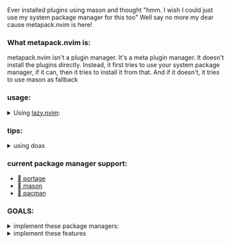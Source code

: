<!-- vim: set textwidth=78: -->
Ever installed plugins using mason and thought "hmm. I wish I could just use
my system package manager for this too" Well say no more my dear cause
metapack.nvim is here!

### What metapack.nvim is:
metapack.nvim isn't a plugin manager. It's a meta plugin manager. It doesn't
install the plugins directly. Instead, it first tries to use your system
package manager, if it can, then it tries to install it from that. And if it
doesn't, it tries to use mason as fallback

### usage:
<details>
    <summary>Using <a href="https://github.com/folke/lazy.nvim">lazy.nvim</a>:</summary>

```lua
{
    "ingenarel/metapack.nvim",
    dependencies = {
        {
            "williamboman/mason.nvim",
            config = true,
        },
    },
    config = function()
        require("metapack").ensure_installed {
            --lsp
            "pyright", -- package could be string for simple use
            "clangd",
            { name = "lua-language-server", portage = true, os = "gentoo" } -- or it could be a table specifying stuff,
            "bash-language-server",
            "termux-language-server",
            "ltex-ls",
            "yaml-language-server",
            --lsp
            --dap
            { name = "codelldb", mason = true}, -- if you use table, it's not idiotproof, so if you name a plugin wrong, that's on you.
            "debugpy",
            --dap
            --formatter
            "black",
            "stylua",
            "clang-format",
            "beautysh",
            --formatter
        }
    end,
}
```
</details>

### tips:

<details>
    <summary> using doas </summary>

metapack works with sudo when trying to interact with your package
manager. but it can also use doas.

```lua
require("metapack").ensure_installed(
    {
        --packages
    }
    true
)
```

</details>

### current package manager support:
- [  portage](https://wiki.gentoo.org/wiki/Portage)
- [  mason](https://github.com/williamboman/mason.nvim)
- [󰣇  pacman](https://wiki.archlinux.org/title/Pacman)

### GOALS:
<details>
    <summary> implement these package managers:</summary>

- [ ] apt
- [ ] building from source
- [ ] cargo
- [ ] dnf
- [ ] luarocks
- [ ] npm
- [ ] paru
- [ ] pip
- [ ] scoop
- [ ] yay
- [x] pacman

</details>

<details>
    <summary> implement these features </summary>

- specifying:
    - [ ] version
    - [ ] commit hash
    - [x] ~operating system / Linux distro~
    - [x] ~package manager~

- features:
    - [ ] work with gentoo USE flags
        some stuff in gentoo, like codelldb and clang-format, are not separate
        packages, but instead they are USE flags in the clang package

</details>
